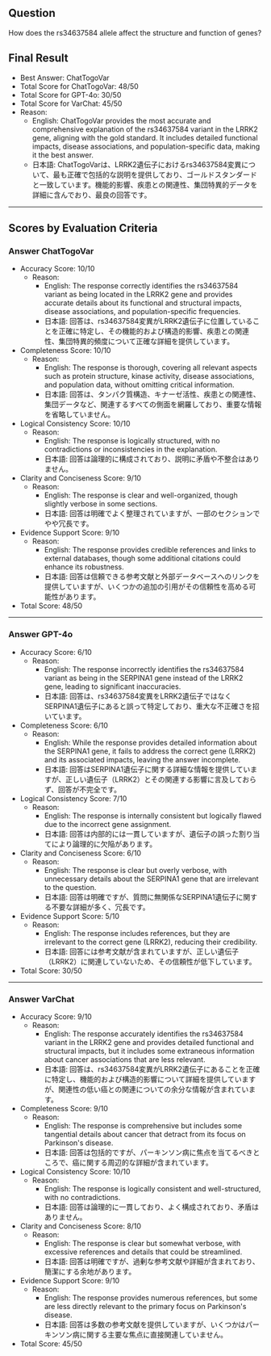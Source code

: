 ## Question

How does the rs34637584 allele affect the structure and function of genes?

## Final Result

- Best Answer: ChatTogoVar
- Total Score for ChatTogoVar: 48/50
- Total Score for GPT-4o: 30/50
- Total Score for VarChat: 45/50
- Reason:
  - English: ChatTogoVar provides the most accurate and comprehensive explanation of the rs34637584 variant in the LRRK2 gene, aligning with the gold standard. It includes detailed functional impacts, disease associations, and population-specific data, making it the best answer.
  - 日本語: ChatTogoVarは、LRRK2遺伝子におけるrs34637584変異について、最も正確で包括的な説明を提供しており、ゴールドスタンダードと一致しています。機能的影響、疾患との関連性、集団特異的データを詳細に含んでおり、最良の回答です。

---

## Scores by Evaluation Criteria

### Answer ChatTogoVar
- Accuracy Score: 10/10
  - Reason: 
    - English: The response correctly identifies the rs34637584 variant as being located in the LRRK2 gene and provides accurate details about its functional and structural impacts, disease associations, and population-specific frequencies.
    - 日本語: 回答は、rs34637584変異がLRRK2遺伝子に位置していることを正確に特定し、その機能的および構造的影響、疾患との関連性、集団特異的頻度について正確な詳細を提供しています。
- Completeness Score: 10/10
  - Reason: 
    - English: The response is thorough, covering all relevant aspects such as protein structure, kinase activity, disease associations, and population data, without omitting critical information.
    - 日本語: 回答は、タンパク質構造、キナーゼ活性、疾患との関連性、集団データなど、関連するすべての側面を網羅しており、重要な情報を省略していません。
- Logical Consistency Score: 10/10
  - Reason: 
    - English: The response is logically structured, with no contradictions or inconsistencies in the explanation.
    - 日本語: 回答は論理的に構成されており、説明に矛盾や不整合はありません。
- Clarity and Conciseness Score: 9/10
  - Reason: 
    - English: The response is clear and well-organized, though slightly verbose in some sections.
    - 日本語: 回答は明確でよく整理されていますが、一部のセクションでやや冗長です。
- Evidence Support Score: 9/10
  - Reason: 
    - English: The response provides credible references and links to external databases, though some additional citations could enhance its robustness.
    - 日本語: 回答は信頼できる参考文献と外部データベースへのリンクを提供していますが、いくつかの追加の引用がその信頼性を高める可能性があります。
- Total Score: 48/50

---

### Answer GPT-4o
- Accuracy Score: 6/10
  - Reason: 
    - English: The response incorrectly identifies the rs34637584 variant as being in the SERPINA1 gene instead of the LRRK2 gene, leading to significant inaccuracies.
    - 日本語: 回答は、rs34637584変異をLRRK2遺伝子ではなくSERPINA1遺伝子にあると誤って特定しており、重大な不正確さを招いています。
- Completeness Score: 6/10
  - Reason: 
    - English: While the response provides detailed information about the SERPINA1 gene, it fails to address the correct gene (LRRK2) and its associated impacts, leaving the answer incomplete.
    - 日本語: 回答はSERPINA1遺伝子に関する詳細な情報を提供していますが、正しい遺伝子（LRRK2）とその関連する影響に言及しておらず、回答が不完全です。
- Logical Consistency Score: 7/10
  - Reason: 
    - English: The response is internally consistent but logically flawed due to the incorrect gene assignment.
    - 日本語: 回答は内部的には一貫していますが、遺伝子の誤った割り当てにより論理的に欠陥があります。
- Clarity and Conciseness Score: 6/10
  - Reason: 
    - English: The response is clear but overly verbose, with unnecessary details about the SERPINA1 gene that are irrelevant to the question.
    - 日本語: 回答は明確ですが、質問に無関係なSERPINA1遺伝子に関する不要な詳細が多く、冗長です。
- Evidence Support Score: 5/10
  - Reason: 
    - English: The response includes references, but they are irrelevant to the correct gene (LRRK2), reducing their credibility.
    - 日本語: 回答には参考文献が含まれていますが、正しい遺伝子（LRRK2）に関連していないため、その信頼性が低下しています。
- Total Score: 30/50

---

### Answer VarChat
- Accuracy Score: 9/10
  - Reason: 
    - English: The response accurately identifies the rs34637584 variant in the LRRK2 gene and provides detailed functional and structural impacts, but it includes some extraneous information about cancer associations that are less relevant.
    - 日本語: 回答は、rs34637584変異がLRRK2遺伝子にあることを正確に特定し、機能的および構造的影響について詳細を提供していますが、関連性の低い癌との関連についての余分な情報が含まれています。
- Completeness Score: 9/10
  - Reason: 
    - English: The response is comprehensive but includes some tangential details about cancer that detract from its focus on Parkinson's disease.
    - 日本語: 回答は包括的ですが、パーキンソン病に焦点を当てるべきところで、癌に関する周辺的な詳細が含まれています。
- Logical Consistency Score: 10/10
  - Reason: 
    - English: The response is logically consistent and well-structured, with no contradictions.
    - 日本語: 回答は論理的に一貫しており、よく構成されており、矛盾はありません。
- Clarity and Conciseness Score: 8/10
  - Reason: 
    - English: The response is clear but somewhat verbose, with excessive references and details that could be streamlined.
    - 日本語: 回答は明確ですが、過剰な参考文献や詳細が含まれており、簡潔にする余地があります。
- Evidence Support Score: 9/10
  - Reason: 
    - English: The response provides numerous references, but some are less directly relevant to the primary focus on Parkinson's disease.
    - 日本語: 回答は多数の参考文献を提供していますが、いくつかはパーキンソン病に関する主要な焦点に直接関連していません。
- Total Score: 45/50
